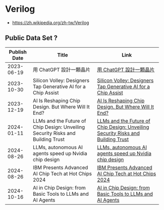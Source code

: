 # Verilog

- https://zh.wikipedia.org/zh-tw/Verilog

## Public Data Set ?

| Publish Date | Title                                                                                                           | Link                                                                                                      |
|--------------|-----------------------------------------------------------------------------------------------------------------|-----------------------------------------------------------------------------------------------------------|
| 2023-06-19   | 用 ChatGPT 設計一顆晶片                                                                                       | [用 ChatGPT 設計一顆晶片](https://www.xktang.com/article/182)                                            |
| 2023-10-30   | Silicon Volley: Designers Tap Generative AI for a Chip Assist                                                  | [Silicon Volley: Designers Tap Generative AI for a Chip Assist](https://blogs.nvidia.com/blog/llm-semiconductors-chip-nemo/) |
| 2023-12-19   | AI Is Reshaping Chip Design. But Where Will It End?                                                            | [AI Is Reshaping Chip Design. But Where Will It End?](https://cambrian-ai.com/ai-is-reshaping-chip-design-but-where-will-it-end/) |
| 2024-01-11   | LLMs and the Future of Chip Design: Unveiling Security Risks and Building Trust                                 | [LLMs and the Future of Chip Design: Unveiling Security Risks and Building Trust](https://arxiv.org/pdf/2405.07061v1) |
| 2024-08-26   | LLMs, autonomous AI agents speed up Nvidia chip design                                                          | [LLMs, autonomous AI agents speed up Nvidia chip design](https://www.eenewseurope.com/en/llms-autonomous-ai-agents-speed-up-nvidia-chip-design/) |
| 2024-08-26   | IBM Presents Advanced AI Chip Tech at Hot Chips 2024                                                           | [IBM Presents Advanced AI Chip Tech at Hot Chips 2024](https://www.hpcwire.com/off-the-wire/ibm-presents-advanced-ai-chip-tech-at-hot-chips-2024/) |
| 2024-10-16   | AI in Chip Design: from Basic Tools to LLMs and AI Agents                                                      | [AI in Chip Design: from Basic Tools to LLMs and AI Agents](https://www.sigarch.org/ai-in-chip-design-from-basic-tools-to-llms-and-ai-agents/) |

